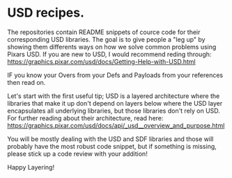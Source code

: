 # USD recipes.

The repositories contain README snippets of cource code for their corresponding USD libraries. 
The goal is to give people a "leg up" by showing them differents ways on how we solve common problems using Pixars USD.
If you are new to USD, I would recommend reding through: https://graphics.pixar.com/usd/docs/Getting-Help-with-USD.html

IF you know your Overs from your Defs and Payloads from your references then read on.

Let's start with the first useful tip; USD is a layered architecture where the libraries that make it up don't depend on layers
below where the USD layer encapsulates all underlying libraries, but those libraries don't rely on USD. For further reading about
their architecture, read here: https://graphics.pixar.com/usd/docs/api/_usd__overview_and_purpose.html

You will be mostly dealing with the USD and SDF libraries and those will probably have the most robust code snippet, but if something
is missing, please stick up a code review with your addition!

Happy Layering!
